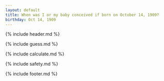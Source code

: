 ```yaml
---
layout: default
title: When was I or my baby conceived if born on October 14, 1909?
birthday: Oct 14, 1909
---
```


{% include header.md %}

{% include guess.md %}

{% include calculate.md %}

{% include safety.md %}

{% include footer.md %}



